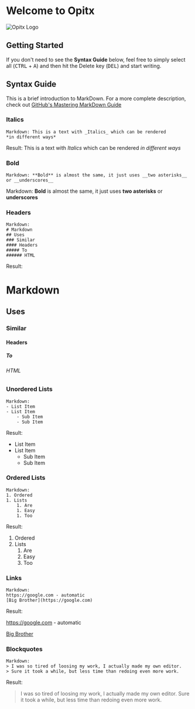 # Welcome to Opitx

![Opitx Logo]()

## Getting Started 
If you don't need to see the **Syntax Guide** below, feel free to simply select all (<kbd>CTRL</kbd> + <kbd>A</kbd>) and then hit the Delete key (<kbd>DEL</kbd>) and start writing. 

## Syntax Guide 
This is a brief introduction to MarkDown. For a more complete description, check out [GitHub's Mastering MarkDown Guide](https://guides.github.com/features/mastering-markdown/) 

### Italics 
```
Markdown: This is a text with _Italics_ which can be rendered 
*in different ways*  
```
Result: This is a text with _Italics_ which can be rendered 
       *in different ways*
### Bold 
```
Markdown: **Bold** is almost the same, it just uses __two asterisks__ or __underscores__
```
Markdown: **Bold** is almost the same, it just uses __two asterisks__ or __underscores__

### Headers 
```
Markdown:
# Markdown 
## Uses
### Similar 
#### Headers
##### To 
###### HTML
```
Result:
# Markdown 
## Uses
### Similar 
#### Headers
##### To 
###### HTML

### Unordered Lists
```
Markdown:
- List Item 
- List Item
    - Sub Item 
    - Sub Item
```
Result: 
- List Item 
- List Item
    - Sub Item 
    - Sub Item
    
### Ordered Lists
```
Markdown:
1. Ordered
1. Lists 
    1. Are 
    1. Easy
    1. Too
```
Result:
1. Ordered
1. Lists 
    1. Are 
    1. Easy
    1. Too
### Links 
```
Markdown:
https://google.com - automatic
[Big Brother](https://google.com)
```
Result:

https://google.com - automatic

[Big Brother](https://google.com)

### Blockquotes
```
Markdown:
> I was so tired of loosing my work, I actually made my own editor. 
> Sure it took a while, but less time than redoing even more work.
```
Result:
> I was so tired of loosing my work, I actually made my own editor. 
> Sure it took a while, but less time than redoing even more work.
